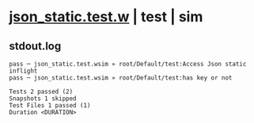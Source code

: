 # [json_static.test.w](../../../../../examples/tests/valid/json_static.test.w) | test | sim

## stdout.log
```log
pass ─ json_static.test.wsim » root/Default/test:Access Json static inflight
pass ─ json_static.test.wsim » root/Default/test:has key or not             

Tests 2 passed (2)
Snapshots 1 skipped
Test Files 1 passed (1)
Duration <DURATION>
```

